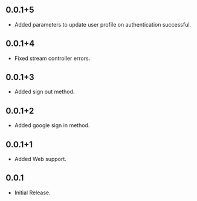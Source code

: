 ## 0.0.1+5

* Added parameters to update user profile on authentication successful.

## 0.0.1+4

* Fixed stream controller errors.

## 0.0.1+3

* Added sign out method.

## 0.0.1+2

* Added google sign in method.

## 0.0.1+1

* Added Web support.

## 0.0.1

* Initial Release.
